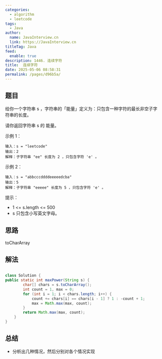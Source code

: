 ```yaml
---
categories: 
  - algorithm
  - leetcode
tags: 
  - Java
author: 
  name: JavaInterview.cn
  link: https://JavaInterview.cn
titleTag: Java
feed: 
  enable: true
description: 1446. 连续字符
title:  连续字符
date: 2025-05-06 08:58:31
permalink: /pages/d96b5a/
---
```


## 题目
给你一个字符串 s ，字符串的「能量」定义为：只包含一种字符的最长非空子字符串的长度。

请你返回字符串 s 的 能量。



示例 1：

    输入：s = "leetcode"
    输出：2
    解释：子字符串 "ee" 长度为 2 ，只包含字符 'e' 。
示例 2：

    输入：s = "abbcccddddeeeeedcba"
    输出：5
    解释：子字符串 "eeeee" 长度为 5 ，只包含字符 'e' 。


提示：

* 1 <= s.length <= 500
* s 只包含小写英文字母。


## 思路

toCharArray

## 解法
```java

class Solution {
public static int maxPower(String s) {
		char[] chars = s.toCharArray();
		int count = 1, max = 0;
		for (int i = 1; i < chars.length; i++) {
			count += chars[i] == chars[i - 1] ? 1 : -count + 1;
			max = Math.max(max, count);
		}
		return Math.max(max, count);
	}
}
```

## 总结

- 分析出几种情况，然后分别对各个情况实现 
